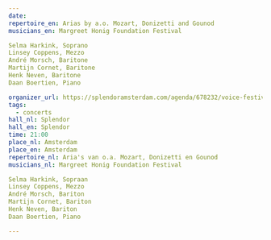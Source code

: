 ```yaml
---
date:
repertoire_en: Arias by a.o. Mozart, Donizetti and Gounod
musicians_en: Margreet Honig Foundation Festival

Selma Harkink, Soprano
Linsey Coppens, Mezzo
André Morsch, Baritone
Martijn Cornet, Baritone
Henk Neven, Baritone
Daan Boertien, Piano

organizer_url: https://splendoramsterdam.com/agenda/678232/voice-festival
tags:
  - concerts
hall_nl: Splendor
hall_en: Splendor
time: 21:00
place_nl: Amsterdam
place_en: Amsterdam
repertoire_nl: Aria's van o.a. Mozart, Donizetti en Gounod
musicians_nl: Margreet Honig Foundation Festival

Selma Harkink, Sopraan
Linsey Coppens, Mezzo
André Morsch, Bariton
Martijn Cornet, Bariton
Henk Neven, Bariton
Daan Boertien, Piano

---
```


